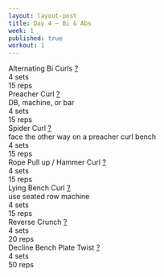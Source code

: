 ```yaml
---
layout: layout-post
title: Day 4 — Bi & Abs
week: 1
published: true
workout: 1
---
```


<div class="ex_list">
  <div class="ex">
    <div class="name">
      Alternating Bi Curls
      <a href="https://www.youtube.com/watch?v=sAq_ocpRh_I" target="_blank">?</a>
    </div>
    <div class="set">4 sets</div>
    <div class="rep">15 reps</div>
  </div>

  <div class="ex">
    <div class="name">
      Preacher Curl
      <a href="https://www.youtube.com/watch?v=DoCWeUBA0Gs" target="_blank">?</a>
      <div class="note">DB, machine, or bar</div>
    </div>
    <div class="set">4 sets</div>
    <div class="rep">15 reps</div>
  </div>

  <div class="ex">
    <div class="name">
      Spider Curl
      <a href="https://www.youtube.com/watch?v=TVjOooXvzO8" target="_blank">?</a>
      <div class="note">face the other way on a preacher curl bench</div>
    </div>
    <div class="set">4 sets</div>
    <div class="rep">15 reps</div>
  </div>

  <div class="ex">
    <div class="name">
      Rope Pull up / Hammer Curl
      <a href="https://www.youtube.com/watch?v=1Quc_tOv97I" target="_blank">?</a>
    </div>
    <div class="set">4 sets</div>
    <div class="rep">15 reps</div>
  </div>

  <div class="ex">
    <div class="name">
      Lying Bench Curl
      <a href="https://www.youtube.com/watch?v=khyjpRPUEB0" target="_blank">?</a>
      <div class="note">use seated row machine</div>
    </div>
    <div class="set">4 sets</div>
    <div class="rep">15 reps</div>
  </div>

  <div class="ex">
    <div class="name">
      Reverse Crunch
      <a href="https://www.youtube.com/watch?v=hyv14e2QDq0" target="_blank">?</a>
    </div>
    <div class="set">4 sets</div>
    <div class="rep">20 reps</div>
  </div>

  <div class="ex">
    <div class="name">
      Decline Bench Plate Twist
      <a href="https://www.youtube.com/watch?v=6yHm0Y8Pn6U" target="_blank">?</a>
    </div>
    <div class="set">4 sets</div>
    <div class="rep">50 reps</div>
  </div>

</div>



